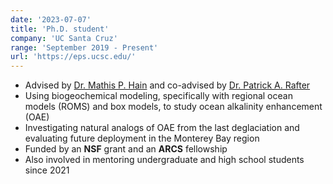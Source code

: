 ```yaml
---
date: '2023-07-07'
title: 'Ph.D. student'
company: 'UC Santa Cruz'
range: 'September 2019 - Present'
url: 'https://eps.ucsc.edu/'
---
```


- Advised by [Dr. Mathis P. Hain](https://scholar.google.com/citations?user=3_YgMA0AAAAJ&hl=en) and co-advised by [Dr. Patrick A. Rafter](https://www.prafter.com/)
- Using biogeochemical modeling, specifically with regional ocean models (ROMS) and box models, to study ocean alkalinity enhancement (OAE)
- Investigating natural analogs of OAE from the last deglaciation and evaluating future deployment in the Monterey Bay region
- Funded by an **NSF** grant and an **ARCS** fellowship
- Also involved in mentoring undergraduate and high school students since 2021
